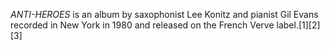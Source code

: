 _ANTI-HEROES_ is an album by saxophonist Lee Konitz and pianist Gil Evans recorded in New York in 1980 and released on the French Verve label.[1][2][3]
